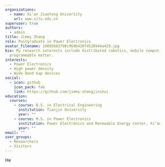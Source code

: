 ```yaml
---
organizations:
  - name: Xi'an Jiaotong University
    url: www.xjtu.edu.cn
superuser: true
authors:
  - admin
title: Jimmy Zhang
role: Postgraduate in Power Electronics
avatar_filename: 10885683798c964b420f4528944a429.jpg
bio: My research interests include distributed robotics, mobile computing and
  programmable matter.
interests:
  - Power Electronics
  - High power density
  - Wide Band Gap devices
social:
  - icon: github
    icon_pack: fab
    link: https://github.com/jimmy-zhangjinshui
education:
  courses:
    - course: B.S. in Electrical Engineering
      institution: Tianjin University
      year: ""
    - course: M.S. in Power Electronics
      institution: Power Electronics and Renewable Energy Center, Xi’an Jiaotong University
      year: ""
email: ""
user_groups:
  - Researchers
  - Visitors
---
```

He